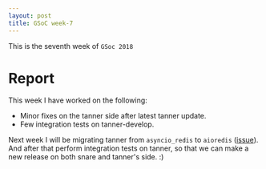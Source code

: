 ```yaml
---
layout: post
title: GSoC week-7
---
```

This is the seventh week of `GSoc 2018`

# Report
This week I have worked on the following:
- Minor fixes on the tanner side after latest tanner update.
- Few integration tests on tanner-develop.

Next week I will be migrating tanner from `asyncio_redis` to `aioredis` ([issue](https://github.com/mushorg/tanner/issues/259)).
And after that perform integration tests on tanner, so that we can make a new release on both snare and tanner's side. :)
